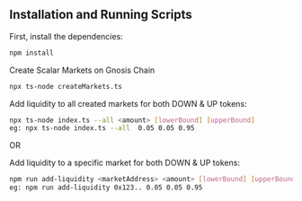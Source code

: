 
## Installation and Running Scripts

First, install the dependencies:

```bash
npm install
```

Create Scalar Markets on Gnosis Chain

```bash
npx ts-node createMarkets.ts
```

Add liquidity to all created markets for both DOWN & UP tokens:

```bash
npx ts-node index.ts --all <amount> [lowerBound] [upperBound]
eg: npx ts-node index.ts --all  0.05 0.05 0.95
```

OR

Add liquidity to a specific market for both DOWN & UP tokens:

```bash
npm run add-liquidity <marketAddress> <amount> [lowerBound] [upperBound]
eg: npm run add-liquidity 0x123.. 0.05 0.05 0.95
```
